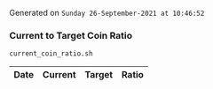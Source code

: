 Generated on `Sunday 26-September-2021 at 10:46:52`

### Current to Target Coin Ratio
`current_coin_ratio.sh`

Date|Current|Target|Ratio
---|---|---|---

